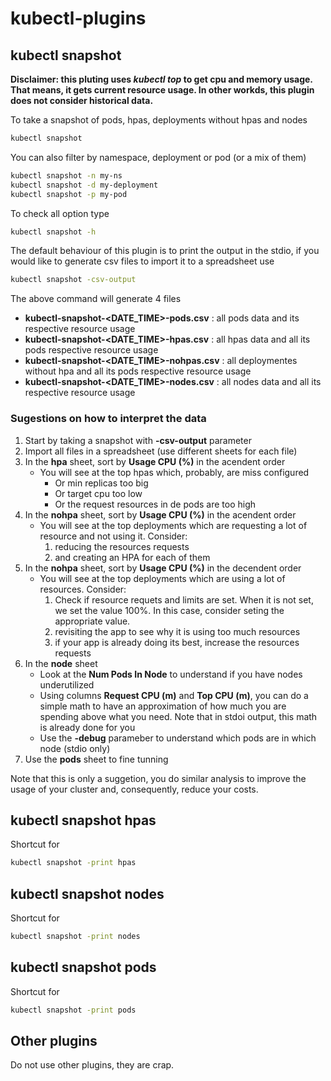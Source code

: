 # kubectl-plugins

## kubectl snapshot

**Disclaimer: this pluting uses *kubectl top* to get cpu and memory usage. That means, it gets current resource usage. In other workds, this plugin does not consider historical data.**

To take a snapshot of pods, hpas, deployments without hpas and nodes

```bash
kubectl snapshot
```

You can also filter by namespace, deployment or pod (or a mix of them)

```bash
kubectl snapshot -n my-ns
kubectl snapshot -d my-deployment
kubectl snapshot -p my-pod
```

To check all option type

```bash
kubectl snapshot -h
```

The default behaviour of this plugin is to print the output in the stdio, if you would like to generate csv files to import it to a spreadsheet use

```bash
kubectl snapshot -csv-output
```

The above command will generate 4 files

- **kubectl-snapshot-\<DATE_TIME\>-pods.csv** : all pods data and its respective resource usage
- **kubectl-snapshot-\<DATE_TIME\>-hpas.csv** : all hpas data and all its pods respective resource usage
- **kubectl-snapshot-\<DATE_TIME\>-nohpas.csv** : all deploymentes without hpa and all its pods respective resource usage
- **kubectl-snapshot-\<DATE_TIME\>-nodes.csv** : all nodes data and all its respective resource usage

### Sugestions on how to interpret the data

1. Start by taking a snapshot with **-csv-output** parameter
2. Import all files in a spreadsheet (use different sheets for each file)
3. In the **hpa** sheet, sort by **Usage CPU (%)** in the acendent order
   - You will see at the top hpas which, probably, are miss configured
      - Or min replicas too big
      - Or target cpu too low
      - Or the request resources in de pods are too high
4. In the **nohpa** sheet, sort by **Usage CPU (%)** in the acendent order
   - You will see at the top deployments which are requesting a lot of resource and not using it. Consider:
       1. reducing the resources requests
       2. and creating an HPA for each of them
5. In the **nohpa** sheet, sort by **Usage CPU (%)** in the decendent order
   - You will see at the top deployments which are using a lot of resources. Consider:
       1. Check if resource requets and limits are set. When it is not set, we set the value 100%. In this case, consider seting the appropriate value.
       2. revisiting the app to see why it is using too much resources
       3. if your app is already doing its best, increase the resources requests
6. In the **node** sheet
   - Look at the **Num Pods In Node** to understand if you have nodes underutilized
   - Using columns **Request CPU (m)** and **Top CPU (m)**, you can do a simple math to have an approximation of how much you are spending above what you need. Note that in stdoi output, this math is already done for you
   - Use the **-debug** parameber to understand which pods are in which node (stdio only)
7. Use the **pods** sheet to fine tunning

Note that this is only a suggetion, you do similar analysis to improve the usage of your cluster and, consequently, reduce your costs.

## kubectl snapshot hpas

Shortcut for

```bash
kubectl snapshot -print hpas
```

## kubectl snapshot nodes

Shortcut for

```bash
kubectl snapshot -print nodes
```

## kubectl snapshot pods

Shortcut for

```bash
kubectl snapshot -print pods
```

## Other plugins

Do not use other plugins, they are crap.